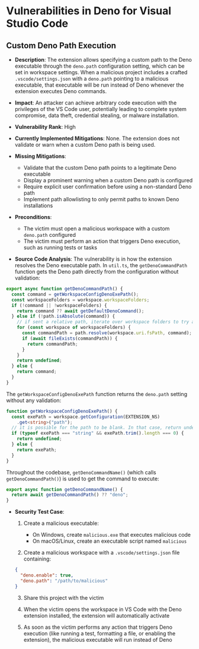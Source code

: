 # Vulnerabilities in Deno for Visual Studio Code

## Custom Deno Path Execution

- **Description**: The extension allows specifying a custom path to the Deno executable through the `deno.path` configuration setting, which can be set in workspace settings. When a malicious project includes a crafted `.vscode/settings.json` with a `deno.path` pointing to a malicious executable, that executable will be run instead of Deno whenever the extension executes Deno commands.

- **Impact**: An attacker can achieve arbitrary code execution with the privileges of the VS Code user, potentially leading to complete system compromise, data theft, credential stealing, or malware installation.

- **Vulnerability Rank**: High

- **Currently Implemented Mitigations**: None. The extension does not validate or warn when a custom Deno path is being used.

- **Missing Mitigations**:
  - Validate that the custom Deno path points to a legitimate Deno executable
  - Display a prominent warning when a custom Deno path is configured
  - Require explicit user confirmation before using a non-standard Deno path
  - Implement path allowlisting to only permit paths to known Deno installations

- **Preconditions**:
  - The victim must open a malicious workspace with a custom `deno.path` configured
  - The victim must perform an action that triggers Deno execution, such as running tests or tasks

- **Source Code Analysis**:
The vulnerability is in how the extension resolves the Deno executable path. In `util.ts`, the `getDenoCommandPath` function gets the Deno path directly from the configuration without validation:

```typescript
export async function getDenoCommandPath() {
  const command = getWorkspaceConfigDenoExePath();
  const workspaceFolders = workspace.workspaceFolders;
  if (!command || !workspaceFolders) {
    return command ?? await getDefaultDenoCommand();
  } else if (!path.isAbsolute(command)) {
    // if sent a relative path, iterate over workspace folders to try and resolve.
    for (const workspace of workspaceFolders) {
      const commandPath = path.resolve(workspace.uri.fsPath, command);
      if (await fileExists(commandPath)) {
        return commandPath;
      }
    }
    return undefined;
  } else {
    return command;
  }
}
```

The `getWorkspaceConfigDenoExePath` function returns the `deno.path` setting without any validation:

```typescript
function getWorkspaceConfigDenoExePath() {
  const exePath = workspace.getConfiguration(EXTENSION_NS)
    .get<string>("path");
  // it is possible for the path to be blank. In that case, return undefined
  if (typeof exePath === "string" && exePath.trim().length === 0) {
    return undefined;
  } else {
    return exePath;
  }
}
```

Throughout the codebase, `getDenoCommandName()` (which calls `getDenoCommandPath()`) is used to get the command to execute:

```typescript
export async function getDenoCommandName() {
  return await getDenoCommandPath() ?? "deno";
}
```

- **Security Test Case**:
  1. Create a malicious executable:
     - On Windows, create `malicious.exe` that executes malicious code
     - On macOS/Linux, create an executable script named `malicious`

  2. Create a malicious workspace with a `.vscode/settings.json` file containing:
  ```json
  {
    "deno.enable": true,
    "deno.path": "/path/to/malicious"
  }
  ```

  3. Share this project with the victim

  4. When the victim opens the workspace in VS Code with the Deno extension installed, the extension will automatically activate

  5. As soon as the victim performs any action that triggers Deno execution (like running a test, formatting a file, or enabling the extension), the malicious executable will run instead of Deno
